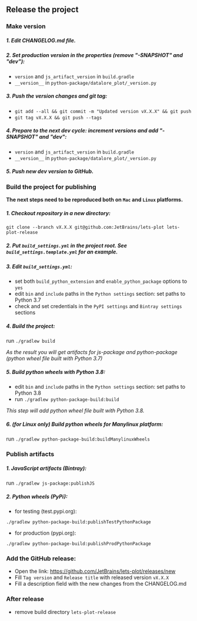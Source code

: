 ## Release the project


### Make version


##### 1. Edit CHANGELOG.md file.

##### 2. Set production version in the properties (remove _"-SNAPSHOT"_ and _"dev"_): 

 - `version` and `js_artifact_version` in `build.gradle` 
 - `__version__` in `python-package/datalore_plot/_version.py`
  
##### 3. Push the version changes and git tag:
         
 - `git add --all && git commit -m "Updated version vX.X.X" && git push`
 - `git tag vX.X.X && git push --tags`

##### 4. Prepare to the next dev cycle: increment versions and add _"-SNAPSHOT"_ and _"dev"_:

 - `version` and `js_artifact_version` in `build.gradle` 
 - `__version__` in `python-package/datalore_plot/_version.py`

##### 5. Push new dev version to GitHub.


 
### Build the project for publishing

**The next steps need to be reproduced both on `Mac` and `Linux` platforms.**

##### 1. Checkout repository in a new directory: 

 `git clone --branch vX.X.X git@github.com:JetBrains/lets-plot lets-plot-release`

##### 2. Put `build_settings.yml` in the project root. See `build_settings.template.yml` for an example.

##### 3. Edit `build_settings.yml`:

 - set both `build_python_extension` and `enable_python_package` options to `yes`
 - edit `bin` and `include` paths in the `Python settings` section: set paths to Python 3.7
 - check and set credentials in the `PyPI settings` and `Bintray settings` sections

##### 4. Build the project:

run `./gradlew build`

_As the result you will get artifacts for js-package and python-package (python wheel file built with Python 3.7)_

##### 5. Build python wheels with Python 3.8:

 - edit `bin` and `include` paths in the `Python settings` section: set paths to Python 3.8
 - run `./gradlew python-package-build:build`
 
_This step will add python wheel file built with Python 3.8._


##### 6. _(for Linux only)_ Build python wheels for Manylinux platform:

run `./gradlew python-package-build:buildManylinuxWheels`


### Publish artifacts

##### 1. JavaScript artifacts (Bintray):

run `./gradlew js-package:publishJS`

##### 2. Python wheels (PyPi):

 - for testing (test.pypi.org):
 
 `./gradlew python-package-build:publishTestPythonPackage`

 - for production (pypi.org):
 
 `./gradlew python-package-build:publishProdPythonPackage`
 
 
### Add the GitHub release:
 
 * Open the link: https://github.com/JetBrains/lets-plot/releases/new
 * Fill `Tag version` and `Release title` with released version `vX.X.X`
 * Fill a description field with the new changes from the CHANGELOG.md
 



### After release

 - remove build directory `lets-plot-release`
